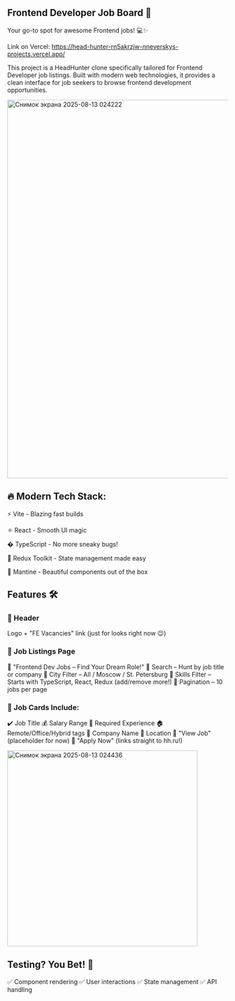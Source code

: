 ## Frontend Developer Job Board 🚀

Your go-to spot for awesome Frontend jobs! 💻✨

Link on Vercel: https://head-hunter-rn5akrzjw-nneverskys-projects.vercel.app/

This project is a HeadHunter clone specifically tailored for Frontend Developer job listings. 
Built with modern web technologies, it provides a clean interface for job seekers to browse frontend development opportunities.

<img width="1918" height="863" alt="Снимок экрана 2025-08-13 024222" src="https://github.com/user-attachments/assets/a67fd079-8740-42ad-9482-382d1433337b" />

## 🔥 Modern Tech Stack:

⚡ Vite - Blazing fast builds

⚛️ React - Smooth UI magic

� TypeScript - No more sneaky bugs!

🧩 Redux Toolkit - State management made easy

🎨 Mantine - Beautiful components out of the box

## Features 🛠️
### 🔹 Header
Logo + "FE Vacancies" link (just for looks right now 😉)

### 🔹 Job Listings Page
📌 "Frontend Dev Jobs – Find Your Dream Role!"
🔎 Search – Hunt by job title or company
🌆 City Filter – All / Moscow / St. Petersburg
🧠 Skills Filter – Starts with TypeScript, React, Redux (add/remove more!)
📜 Pagination – 10 jobs per page

### 💼 Job Cards Include:
✔️ Job Title
💰 Salary Range
👔 Required Experience
🏠 Remote/Office/Hybrid tags
🏢 Company Name
📍 Location
🔗 "View Job" (placeholder for now)
🚀 "Apply Now" (links straight to hh.ru!)

<img width="435" height="447" alt="Снимок экрана 2025-08-13 024436" src="https://github.com/user-attachments/assets/b21c7866-f064-4a37-8987-52be7988a936" />

## Testing? You Bet! 🧪
✅ Component rendering
✅ User interactions
✅ State management
✅ API handling

